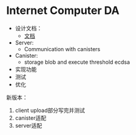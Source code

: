 # Internet Computer DA

- 设计文档：
    - [文档](https://seed-cress-de4.notion.site/Tasks-of-mvp-df28dba7d5db4415991a76db61c6d072?pvs=74)
- Server:
    - Communication with canisters
- Canister:
    - storage blob and execute threshold ecdsa
- 实现功能
- 测试
- 优化

新版本：

1. client upload部分写完并测试
2. canister适配
3. server适配